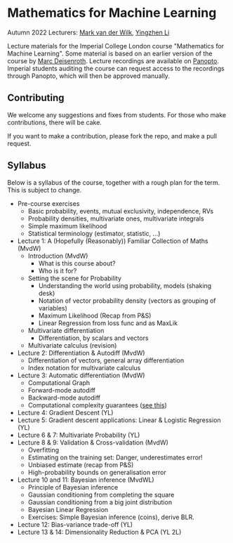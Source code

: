 # Mathematics for Machine Learning
Autumn 2022
Lecturers: [Mark van der Wilk](https://mvdw.uk), [Yingzhen Li](http://yingzhenli.net/home/en/)

Lecture materials for the Imperial College London course "Mathematics for Machine Learning". Some material is based on an earlier version of the course by [Marc Deisenroth](https://www.deisenroth.cc/). Lecture recordings are available on [Panopto](https://imperial.cloud.panopto.eu/Panopto/Pages/Sessions/List.aspx#folderID=%22ae57ded4-ce3a-42a1-9968-aedd014a24aa%22). Imperial students auditing the course can request access to the recordings through Panopto, which will then be approved manually.

## Contributing
We welcome any suggestions and fixes from students. For those who make contributions, there will be cake.

If you want to make a contribution, please fork the repo, and make a pull request.

## Syllabus
Below is a syllabus of the course, together with a rough plan for the term. This is subject to change.

- Pre-course exercises
    - Basic probability, events, mutual exclusivity, independence, RVs
    - Probability densities, multivariate ones, multivariate integrals
    - Simple maximum likelihood
    - Statistical terminology (estimator, statistic, ...)
- Lecture 1: A (Hopefully (Reasonably)) Familiar Collection of Maths (MvdW)
    - Introduction (MvdW)
        - What is this course about?
        - Who is it for?
    - Setting the scene for Probability
        - Understanding the world using probability, models (shaking desk)
        - Notation of vector probability density (vectors as grouping of variables)
        - Maximum Likelihood (Recap from P&S)
        - Linear Regression from loss func and as MaxLik
    - Multivariate differentiation
        - Differentiation, by scalars and vectors
    - Multivariate calculus (revision)
- Lecture 2: Differentiation & Autodiff (MvdW)
    - Differentiation of vectors, general array differentiation
    - Index notation for multivariate calculus
- Lecture 3: Automatic differentiation (MvdW)
    - Computational Graph
    - Forward-mode autodiff
    - Backward-mode autodiff
    - Computational complexity guarantees ([see this](https://timvieira.github.io/blog/post/2016/09/25/evaluating-fx-is-as-fast-as-fx/))
- Lecture 4: Gradient Descent (YL)
- Lecture 5: Gradient descent applications: Linear & Logistic Regression (YL)
- Lecture 6 & 7: Multivariate Probability (YL)
- Lecture 8 & 9: Validation & Cross-validation (MvdW)
    - Overfitting
    - Estimating on the training set: Danger, underestimates error!
    - Unbiased estimate (recap from P&S)
    - High-probability bounds on generalisation error
- Lecture 10 and 11: Bayesian inference (MvdWL)
    - Principle of Bayesian inference
    - Gaussian conditioning from completing the square
    - Gaussian conditioning from a big joint distribution
    - Bayesian Linear Regression
    - Exercises: Simple Bayesian inference (coins), derive BLR.
- Lecture 12: Bias-variance trade-off (YL)
- Lecture 13 & 14: Dimensionality Reduction & PCA (YL 2L)
 